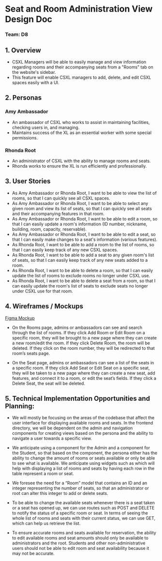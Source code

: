 # Seat and Room Administration View Design Doc

### Team: D8

## 1. Overview

- CSXL Managers will be able to easily manage and view information regarding rooms and their accompanying seats from a "Rooms" tab on the website's sidebar.
- This feature will enable CSXL managers to add, delete, and edit CSXL spaces easily with a UI.

## 2. Personas

### Amy Ambassador

- An ambassador of CSXL who works to assist in maintaining facilities, checking users in, and managing.
- Maintains success of the XL as an essential worker with some special permissions.

### Rhonda Root

- An administrator of CSXL with the ability to manage rooms and seats.
- Rhonda works to ensure the XL is run efficiently and professionally.

## 3. User Stories

- As Amy Ambassador or Rhonda Root, I want to be able to view the list of rooms, so that I can quickly see all CSXL spaces.
- As Amy Ambassador or Rhonda Root, I want to be able to select any given room and view its list of seats, so that I can quickly see all seats and their accompanying features in that room.
- As Amy Ambassador or Rhonda Root, I want to be able to edit a room, so that I can easily update a room's information (ID number, nickname, building, room, capacity, reservable).
- As Amy Ambassador or Rhonda Root, I want to be able to edit a seat, so that I can easily make changes to a seat's information (various features).
- As Rhonda Root, I want to be able to add a room to the list of rooms, so that I can easily keep track of any new CSXL spaces.
- As Rhonda Root, I want to be able to add a seat to any given room's list of seats, so that I can easily keep track of any new seats added to a room.
- As Rhonda Root, I want to be able to delete a room, so that I can easily update the list of rooms to exclude rooms no longer under CSXL use.
- As Rhonda Root, I want to be able to delete a seat from a room, so that I can easily update the room's list of seats to exclude seats no longer under CSXL use for that room.

## 4. Wireframes / Mockups

[Figma Mockup](https://www.figma.com/file/xK2MeKeAjWPKylptcLgjIY/Untitled?type=design&node-id=0-1&mode=design&t=SmvHrcxg7oMe67RO-0)

- On the Rooms page, admins or ambassadors can see and search through the list of rooms. If they click Add Room or Edit Room on a specific room, they will be brought to a new page where they can create a new room/edit the room. If they click Delete Room, the room will be deleted. If they click on the room number, they will be redirected to that room’s seats page.

- On the Seat page, admins or ambassadors can see a list of the seats in a specific room. If they click Add Seat or Edit Seat on a specific seat, they will be taken to a new page where they can create a new seat, add features, and connect it to a room, or edit the seat’s fields. If they click a Delete Seat, the seat will be deleted.

## 5. Technical Implementation Opportunities and Planning:

- We will mostly be focusing on the areas of the codebase that affect the user interface for displaying available rooms and seats. In the frontend directory, we will be dependent on the admin and navigation components for creating views based on the persona and the ability to navigate a user towards a specific view.

- We anticipate using a component for the Admin and a component for the Student, so that based on the component, the persona either has the ability to change the amount of rooms or seats available or only be able to see what is available. We anticipate using widgets such as <mat-table> which will help with displaying a list of rooms and seats by having each row in the table represent a room or seat.

- We foresee the need for a “Room” model that contains an ID and an integer representing the number of seats, so that an administrator or root can alter this integer to add or delete seats.

- To be able to change the available seats whenever there is a seat taken or a seat has opened up, we can use routes such as POST and DELETE to notify the status of a specific room or seat. In terms of seeing the whole list of rooms and seats with their current status, we can use GET, which can help us retrieve the list.

- To ensure accurate rooms and seats available for reservation, the ability to edit available rooms and seat amounts should only be available to administrators and the root. Students and other non-administrative users should not be able to edit room and seat availability because it may not be accurate.
